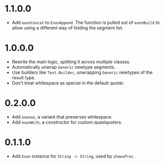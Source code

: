 # 1.1.0.0

* Add `exonConcat` to `ExonAppend`. The function is pulled out of `exonBuild` to allow using a different way of folding
  the segment list.

# 1.0.0.0

* Rewrite the main logic, splitting it across multiple classes.
* Automatically unwrap `Generic` newtype segments.
* Use builders like `Text.Builder`, unwrapping `Generic` newtypes of the result type.
* Don't treat whitespace as special in the default quoter.

# 0.2.0.0

* Add `exonws`, a variant that preserves whitespace.
* Add `exonWith`, a constructor for custom quasiquoters.

# 0.1.1.0

* Add `Exon` instance for `String -> String`, used by `showsPrec`.
